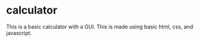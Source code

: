 # calculator
This is a basic calculator with a GUI. This is made using basic html, css, and javascript.